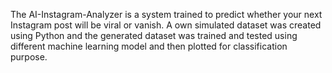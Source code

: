 The AI-Instagram-Analyzer is a system trained to predict whether your next Instagram post will be viral or vanish. A own simulated dataset was created using Python and the generated dataset was trained and tested using different machine learning model and then plotted for classification purpose.
